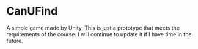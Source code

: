 # CanUFind
A simple game made by Unity. This is just a prototype that meets the requirements of the course. I will continue to update it if I have time in the future.
